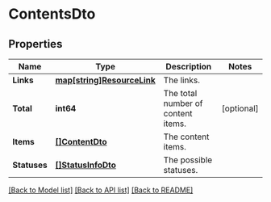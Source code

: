 # ContentsDto

## Properties

Name | Type | Description | Notes
------------ | ------------- | ------------- | -------------
**Links** | [**map[string]ResourceLink**](ResourceLink.md) | The links. | 
**Total** | **int64** | The total number of content items. | [optional] 
**Items** | [**[]ContentDto**](ContentDto.md) | The content items. | 
**Statuses** | [**[]StatusInfoDto**](StatusInfoDto.md) | The possible statuses. | 

[[Back to Model list]](../README.md#documentation-for-models) [[Back to API list]](../README.md#documentation-for-api-endpoints) [[Back to README]](../README.md)


